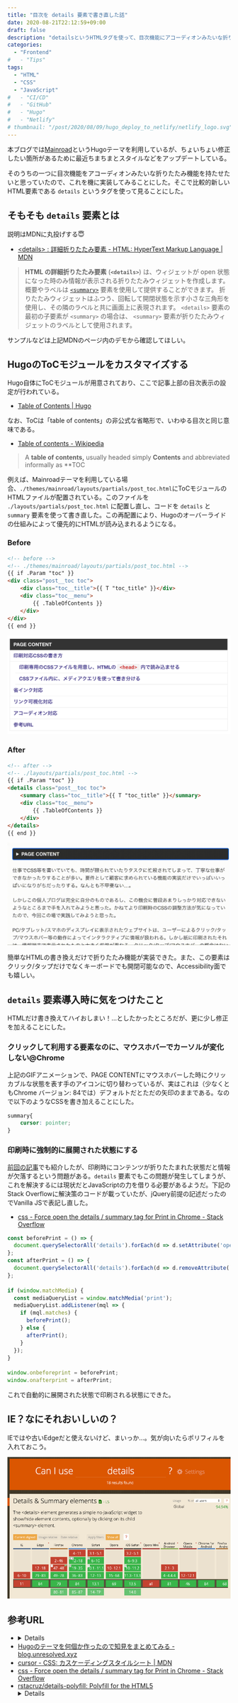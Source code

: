 ```yaml
---
title: "目次を details 要素で書き直した話"
date: 2020-08-21T22:12:59+09:00
draft: false
description: "detailsというHTMLタグを使って、目次機能にアコーディオンみたいな折りたたみ機能を持たせた話と気をつけたいこと2つ。"
categories:
  - "Frontend"
#   - "Tips"
tags:
  - "HTML"
  - "CSS"
  - "JavaScript"
#   - "CI/CD"
#   - "GitHub"
#   - "Hugo"
#   - "Netlify"
# thumbnail: "/post/2020/08/09/hugo_deploy_to_netlify/netlify_logo.svg"
---
```


本ブログでは[Mainroad]( https://github.com/Vimux/Mainroad/ )というHugoテーマを利用しているが、ちょいちょい修正したい箇所があるために最近ちまちまとスタイルなどをアップデートしている。

そのうちの一つに目次機能をアコーディオンみたいな折りたたみ機能を持たせたいと思っていたので、これを機に実装してみることにした。そこで比較的新しいHTML要素である `details` というタグを使って見ることにした。

## そもそも `details` 要素とは

説明はMDNに丸投げする😇

- [&lt;details&gt; : 詳細折りたたみ要素 - HTML: HyperText Markup Language | MDN]( https://developer.mozilla.org/ja/docs/Web/HTML/Element/details )

> **HTML の詳細折りたたみ要素** (**`<details>`**) は、ウィジェットが open 状態になった時のみ情報が表示される折りたたみウィジェットを作成します。概要やラベルは [`<summary>`](https://developer.mozilla.org/ja/docs/Web/HTML/Element/summary) 要素を使用して提供することができます。
> 折りたたみウィジェットはふつう、回転して開閉状態を示す小さな三角形を使用し、その隣のラベルと共に画面上に表現されます。 `<details>` 要素の最初の子要素が `<summary>` の場合は、 `<summary>` 要素が折りたたみウィジェットのラベルとして使用されます。

サンプルなどは上記MDNのページ内のデモから確認してほしい。



## HugoのToCモジュールをカスタマイズする

Hugo自体にToCモジュールが用意されており、ここで記事上部の目次表示の設定が行われている。

- [Table of Contents | Hugo]( https://gohugo.io/content-management/toc/ )

なお、ToCは「table of contents」の非公式な省略形で、いわゆる目次と同じ意味である。

- [Table of contents - Wikipedia]( https://en.wikipedia.org/wiki/Table_of_contents )

> A **table of contents,** usually headed simply **Contents** and abbreviated informally as **TOC

例えば、Mainroadテーマを利用している場合、`./themes/mainroad/layouts/partials/post_toc.html`にToCモジュールのHTMLファイルが配置されている。このファイルを `./layouts/partials/post_toc.html` に配置し直し、コードを `details` と `summary` 要素を使って書き直した。この再配置により、Hugoのオーバーライドの仕組みによって優先的にHTMLが読み込まれるようになる。

### Before

```html
<!-- before -->
<!-- ./themes/mainroad/layouts/partials/post_toc.html -->
{{ if .Param "toc" }}
<div class="post__toc toc">
	<div class="toc__title">{{ T "toc_title" }}</div>
	<div class="toc__menu">
		{{ .TableOfContents }}
	</div>
</div>
{{ end }}
```

![toc_before](img/toc_before.png)

### After

```html
<!-- after -->
<!-- ./layouts/partials/post_toc.html -->
{{ if .Param "toc" }}
<details class="post__toc toc">
	<summary class="toc__title">{{ T "toc_title" }}</summary>
	<div class="toc__menu">
		{{ .TableOfContents }}
	</div>
</details>
{{ end }}
```

![tac_after](img/tac_after.gif)

簡単なHTMLの書き換えだけで折りたたみ機能が実装できた。また、この要素はクリック/タップだけでなくキーボードでも開閉可能なので、Accessibility面でも嬉しい。



## `details` 要素導入時に気をつけたこと

HTMLだけ書き換えてハイおしまい！…としたかったところだが、更に少し修正を加えることにした。

### クリックして利用する要素なのに、マウスホバーでカーソルが変化しない@Chrome

上記のGIFアニメーションで、PAGE CONTENTにマウスホバーした時にクリッカブルな状態を表す手のアイコンに切り替わっているが、実はこれは（少なくともChrome バージョン: 84では）デフォルトだとただの矢印のままである。なので以下のようなCSSを書き加えることにした。

```css
summary{
    cursor: pointer;
}
```



### 印刷時に強制的に展開された状態にする

[前回の記事]( /post/2020/08/20/css_for_printing/ )でも紹介したが、印刷時にコンテンツが折りたたまれた状態だと情報が欠落するという問題がある。`details` 要素でもこの問題が発生してしまうが、これを解決するには現状だとJavaScriptの力を借りる必要があるようだ。下記のStack Overflowに解決策のコードが載っていたが、jQuery前提の記述だったのでVanilla JSで表記し直した。

- [css - Force open the details / summary tag for Print in Chrome - Stack Overflow]( https://stackoverflow.com/questions/19646684/force-open-the-details-summary-tag-for-print-in-chrome )

```javascript
const beforePrint = () => {
  document.querySelectorAll('details').forEach(d => d.setAttribute('open', ''));
};
const afterPrint = () => {
  document.querySelectorAll('details').forEach(d => d.removeAttribute('open'));
};

if (window.matchMedia) {
  const mediaQueryList = window.matchMedia('print');
  mediaQueryList.addListener(mql => {
    if (mql.matches) {
      beforePrint();
    } else {
      afterPrint();
    }
  });
}

window.onbeforeprint = beforePrint;
window.onafterprint = afterPrint;
```

これで自動的に展開された状態で印刷される状態にできた。

## IE？なにそれおいしいの？

IEではや古いEdgeだと使えないけど、まいっか…。気が向いたらポリフィルを入れておこう。

![caniuse](img/caniuse.png)





## 参考URL

- [<details>: 詳細折りたたみ要素 - HTML: HyperText Markup Language | MDN]( https://developer.mozilla.org/ja/docs/Web/HTML/Element/details )
- [Hugoのテーマを何個か作ったので知見をまとめてみる - blog.unresolved.xyz]( https://blog.unresolved.xyz/how-to-make-of-hugo-theme )
- [cursor - CSS: カスケーディングスタイルシート | MDN]( https://developer.mozilla.org/ja/docs/Web/CSS/cursor )
- [css - Force open the details / summary tag for Print in Chrome - Stack Overflow]( https://stackoverflow.com/questions/19646684/force-open-the-details-summary-tag-for-print-in-chrome )
- [rstacruz/details-polyfill: Polyfill for the HTML5 <details> element, no dependencies]( https://github.com/rstacruz/details-polyfill )

